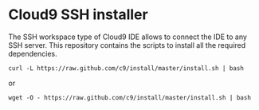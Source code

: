 Cloud9 SSH installer
====================

The SSH workspace type of Cloud9 IDE allows to connect the IDE to any SSH server.
This repository contains the scripts to install all the required dependencies.

    curl -L https://raw.github.com/c9/install/master/install.sh | bash

or

    wget -O - https://raw.github.com/c9/install/master/install.sh | bash

